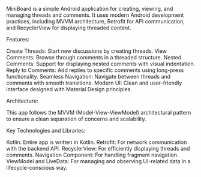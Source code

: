 MiniBoard is a simple Android application for creating, viewing, and managing threads and comments. It uses modern Android development practices, including MVVM architecture, Retrofit for API communication, and RecyclerView for displaying threaded content.

Features:

Create Threads: Start new discussions by creating threads.
View Comments: Browse through comments in a threaded structure.
Nested Comments: Support for displaying nested comments with visual indentation.
Reply to Comments: Add replies to specific comments using long-press functionality.
Seamless Navigation: Navigate between threads and comments with smooth transitions.
Modern UI: Clean and user-friendly interface designed with Material Design principles.

Architecture:

This app follows the MVVM (Model-View-ViewModel) architectural pattern to ensure a clean separation of concerns and scalability.

Key Technologies and Libraries:

Kotlin: Entire app is written in Kotlin.
Retrofit: For network communication with the backend API.
RecyclerView: For efficiently displaying threads and comments.
Navigation Component: For handling fragment navigation.
ViewModel and LiveData: For managing and observing UI-related data in a lifecycle-conscious way.
